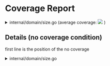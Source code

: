 # Coverage Report
<details>
<summary>internal/domain/size.go (average coverage:  <img src="https://img.shields.io/static/v1?label=coverage&message=33.3%&color=critical&style=flat-square"> )</summary>

 | line | function name | coverage | 
 | --- | --- | --- | 
 | [internal/domain/size.go](https://github.com/MokkeMeguru/go-cover-comitter/blob/eade8a283a2c8d23653335f3a4dd3c451c74d846/internal/domain/size.go#L3) | Size |  ![](https://img.shields.io/static/v1?label=coverage&message=33.3%&color=critical&style=flat-square)  | 
</details>

## Details (no coverage condition) 
first line is the position of the no coverage
<details>
<summary>internal/domain/size.go</summary>

https://github.com/MokkeMeguru/go-cover-comitter/blob/eade8a283a2c8d23653335f3a4dd3c451c74d846/internal/domain/size.go#L7-L11

https://github.com/MokkeMeguru/go-cover-comitter/blob/eade8a283a2c8d23653335f3a4dd3c451c74d846/internal/domain/size.go#L9-L13

https://github.com/MokkeMeguru/go-cover-comitter/blob/eade8a283a2c8d23653335f3a4dd3c451c74d846/internal/domain/size.go#L11-L15

https://github.com/MokkeMeguru/go-cover-comitter/blob/eade8a283a2c8d23653335f3a4dd3c451c74d846/internal/domain/size.go#L14-L15

</details>
